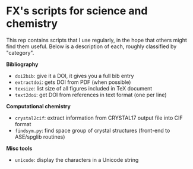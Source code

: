 FX's scripts for science and chemistry
======================================

This rep contains scripts that I use regularly, in the hope that others
might find them useful. Below is a description of each, roughly classified
by "category".


**Bibliography**

- `doi2bib`: give it a DOI, it gives you a full bib entry
- `extractdoi`: gets DOI from PDF (when possible)
- `texsize`: list size of all figures included in TeX document
- `text2doi`: get DOI from references in text format (one per line)

**Computational chemistry**

- `crystal2cif`: extract information from CRYSTAL17 output file into CIF format
- `findsym.py`: find space group of crystal structures (front-end to ASE/spglib routines)

**Misc tools**

- `unicode`: display the characters in a Unicode string
